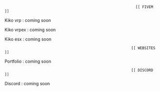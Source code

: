 
                                                                [[ FIVEM ]]
         


Kiko vrp : coming soon

Kiko vrpex : coming soon

Kiko esx : coming soon


                                                              [[ WEBSITES ]]
        


Portfolio : coming soon



                                                              [[ DISCORD ]]
       


Discord : coming soon
